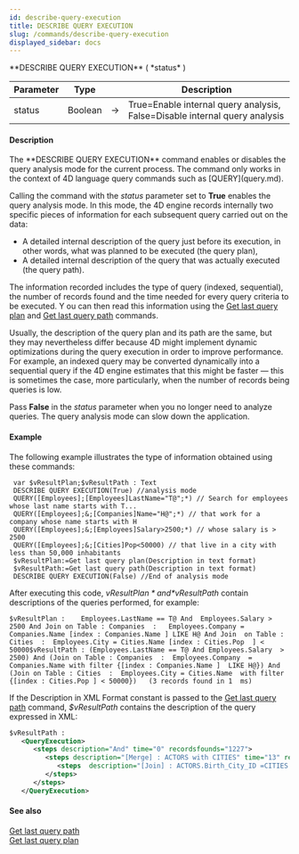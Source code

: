```yaml
---
id: describe-query-execution
title: DESCRIBE QUERY EXECUTION
slug: /commands/describe-query-execution
displayed_sidebar: docs
---
```


<!--REF #_command_.DESCRIBE QUERY EXECUTION.Syntax-->**DESCRIBE QUERY EXECUTION** ( *status* )<!-- END REF-->
<!--REF #_command_.DESCRIBE QUERY EXECUTION.Params-->
| Parameter | Type |  | Description |
| --- | --- | --- | --- |
| status | Boolean | &#8594;  | True=Enable internal query analysis, False=Disable internal query analysis |

<!-- END REF-->

#### Description 

<!--REF #_command_.DESCRIBE QUERY EXECUTION.Summary-->The **DESCRIBE QUERY EXECUTION** command enables or disables the query analysis mode for the current process.<!-- END REF--> The command only works in the context of 4D language query commands such as [QUERY](query.md). 

Calling the command with the *status* parameter set to **True** enables the query analysis mode. In this mode, the 4D engine records internally two specific pieces of information for each subsequent query carried out on the data:

* A detailed internal description of the query just before its execution, in other words, what was planned to be executed (the query plan),
* A detailed internal description of the query that was actually executed (the query path).

The information recorded includes the type of query (indexed, sequential), the number of records found and the time needed for every query criteria to be executed. Y ou can then read this information using the [Get last query plan](get-last-query-plan.md) and [Get last query path](get-last-query-path.md) commands.

Usually, the description of the query plan and its path are the same, but they may nevertheless differ because 4D might implement dynamic optimizations during the query execution in order to improve performance. For example, an indexed query may be converted dynamically into a sequential query if the 4D engine estimates that this might be faster — this is sometimes the case, more particularly, when the number of records being queries is low.

Pass **False** in the *status* parameter when you no longer need to analyze queries. The query analysis mode can slow down the application.

#### Example 

The following example illustrates the type of information obtained using these commands:

```4d
 var $vResultPlan;$vResultPath : Text
 DESCRIBE QUERY EXECUTION(True) //analysis mode
 QUERY([Employees];[Employees]LastName="T@";*) // Search for employees whose last name starts with T...
 QUERY([Employees];&;[Companies]Name="H@";*) // that work for a company whose name starts with H
 QUERY([Employees];&;[Employees]Salary>2500;*) // whose salary is > 2500
 QUERY([Employees];&;[Cities]Pop<50000) // that live in a city with less than 50,000 inhabitants
 $vResultPlan:=Get last query plan(Description in text format)
 $vResultPath:=Get last query path(Description in text format)
 DESCRIBE QUERY EXECUTION(False) //End of analysis mode
```

After executing this code, *$vResultPlan* and *$vResultPath* contain descriptions of the queries performed, for example: 

```RAW
$vResultPlan :    Employees.LastName == T@ And  Employees.Salary > 2500 And Join on Table : Companies  :   Employees.Company = Companies.Name [index : Companies.Name ] LIKE H@ And Join  on Table : Cities  :  Employees.City = Cities.Name [index : Cities.Pop  ] < 50000$vResultPath : (Employees.LastName == T@ And Employees.Salary  > 2500) And (Join on Table : Companies  :  Employees.Company  = Companies.Name with filter {[index : Companies.Name ]  LIKE H@}) And (Join on Table : Cities  :  Employees.City = Cities.Name  with filter {[index : Cities.Pop ] < 50000})   (3 records found in 1  ms)
```

If the Description in XML Format constant is passed to the [Get last query path](get-last-query-path.md) command, *$vResultPath* contains the description of the query expressed in XML:

```XML
$vResultPath : 
   <QueryExecution>
      <steps description="And" time="0" recordsfounds="1227">
         <steps description="[Merge] : ACTORS with CITIES" time="13" recordsfounds="1227">
            <steps  description="[Join] : ACTORS.Birth_City_ID =CITIES.City_ID" time="13"  recordsfounds="1227"/>
         </steps>
      </steps>
   </QueryExecution>
```

#### See also 

[Get last query path](get-last-query-path.md)  
[Get last query plan](get-last-query-plan.md)  
